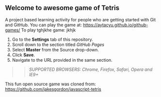 ## Welcome to awesome game of Tetris

A project based learning activity for people who are getting started with Git and GitHub.
You can play the game at: https://aytacyu.github.io/github-games/
To play tghjkhe game: jkhjk
1. Go to the **Settings** tab of this repository.
1. Scroll down to the section titled _GitHub Pages_
1. Select **Master** from the Source drop-down.
1. Click **Save**.
1. Navigate to the URL provided in the same section.

>> _*SUPPORTED BROWSERS*: Chrome, Firefox, Safari, Opera and IE9+_

This fun open source game was cloned from: https://github.com/jakesgordon/javascript-tetris
